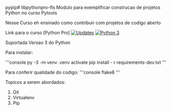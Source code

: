 pypip# libpythonpro-fls
Modulo para exemplificar construcao de projetos Python no curso Pytools

Nesse Curso eh ensinado como contribuir com projetos de codigo aberto

Link para o curso [Python Pro]
[![Updates](https://pyup.io/repos/github/fabio1008/libpythonpro/shield.svg)](https://pyup.io/repos/github/fabio1008/libpythonpro/)
[![Python 3](https://pyup.io/repos/github/fabio1008/libpythonpro/python-3-shield.svg)](https://pyup.io/repos/github/fabio1008/libpythonpro/)

Suportada Versao 3 do Python

Para instalar:

'''console
py -3 -m venv .venv
activate
pip install - r requirements-dev.txt
'''

Para conferir qualidade do codigo:
'''console
flake8
'''

Topicos a serem abordados:
1. Git
2. Virtualenv
3. Pip
